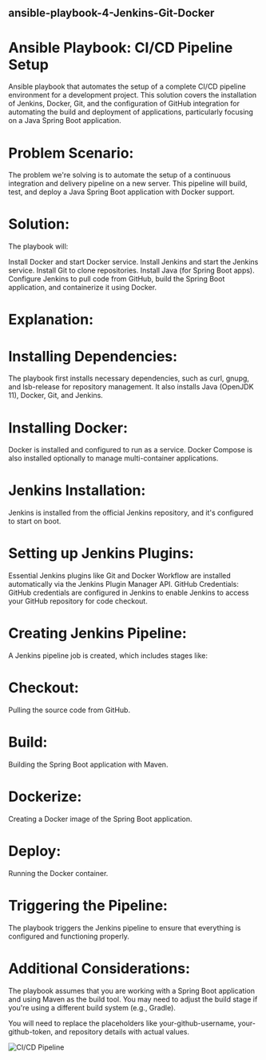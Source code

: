 ## ansible-playbook-4-Jenkins-Git-Docker

# Ansible Playbook: CI/CD Pipeline Setup
Ansible playbook that automates the setup of a complete CI/CD pipeline environment for a development project. This solution covers the installation of Jenkins, Docker, Git, and the configuration of GitHub integration for automating the build and deployment of applications, particularly focusing on a Java Spring Boot application.

# Problem Scenario:
The problem we're solving is to automate the setup of a continuous integration and delivery pipeline on a new server. This pipeline will build, test, and deploy a Java Spring Boot application with Docker support.

# Solution:
The playbook will:

Install Docker and start Docker service.
Install Jenkins and start the Jenkins service.
Install Git to clone repositories.
Install Java (for Spring Boot apps).
Configure Jenkins to pull code from GitHub, build the Spring Boot application, and containerize it using Docker.

# Explanation:

# Installing Dependencies: 

The playbook first installs necessary dependencies, such as curl, gnupg, and lsb-release for repository management. 
It also installs Java (OpenJDK 11), Docker, Git, and Jenkins.

# Installing Docker: 

Docker is installed and configured to run as a service. Docker Compose is also installed optionally to manage multi-container applications.

# Jenkins Installation: 

Jenkins is installed from the official Jenkins repository, and it's configured to start on boot.

# Setting up Jenkins Plugins: 

Essential Jenkins plugins like Git and Docker Workflow are installed automatically via the Jenkins Plugin Manager API.
GitHub Credentials: GitHub credentials are configured in Jenkins to enable Jenkins to access your GitHub repository for code checkout.

# Creating Jenkins Pipeline: 

A Jenkins pipeline job is created, which includes stages like:

# Checkout: 

Pulling the source code from GitHub.

# Build: 

Building the Spring Boot application with Maven.

# Dockerize: 

Creating a Docker image of the Spring Boot application.

# Deploy: 

Running the Docker container.

# Triggering the Pipeline: 

The playbook triggers the Jenkins pipeline to ensure that everything is configured and functioning properly.

# Additional Considerations:

The playbook assumes that you are working with a Spring Boot application and using Maven as the build tool. You may need to adjust the build stage if you're using a different build system (e.g., Gradle).

You will need to replace the placeholders like your-github-username, your-github-token, and repository details with actual values.



![CI/CD Pipeline]()
